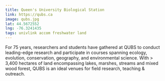 ```yaml
---
title: Queen's University Biological Station
link: https://qubs.ca
image: qubs.jpg
lat: 44.5672552
lng: -76.3241435
tags: univlink accom freshwater land
---
```


For 75 years, researchers and students have gathered at QUBS to conduct leading-edge research and participate in courses
spanning ecology, evolution, conservation, geography, and environmental science. With > 3,400 hectares of land
encompassing lakes, marshes, streams and mixed wood forest, QUBS is an ideal venues for field research, teaching &
outreach.
